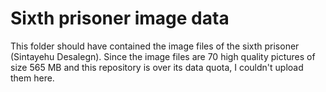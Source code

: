 # Sixth prisoner image data

This folder should have contained the image files of the sixth prisoner (Sintayehu Desalegn). Since the image files are 70 high quality pictures of size 565 MB and this repository is over its data quota, I couldn't upload them here.
